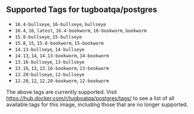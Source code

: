## Supported Tags for tugboatqa/postgres

* `16.4-bullseye`, `16-bullseye`, `bullseye`
* `16.4`, `16`, `latest`, `16.4-bookworm`, `16-bookworm`, `bookworm`
* `15.8-bullseye`, `15-bullseye`
* `15.8`, `15`, `15.8-bookworm`, `15-bookworm`
* `14.13-bullseye`, `14-bullseye`
* `14.13`, `14`, `14.13-bookworm`, `14-bookworm`
* `13.16-bullseye`, `13-bullseye`
* `13.16`, `13`, `13.16-bookworm`, `13-bookworm`
* `12.20-bullseye`, `12-bullseye`
* `12.20`, `12`, `12.20-bookworm`, `12-bookworm`

The above tags are currently supported. Visit https://hub.docker.com/r/tugboatqa/postgres/tags/ to see a list of all available tags for this image, including those that are no longer supported.

